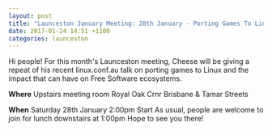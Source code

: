 ```yaml
---
layout: post
title: "Launceston January Meeting: 28th January - Porting Games To Linux (Royal Oak)"
date: 2017-01-24 14:51 +1100
categories: launceston
---
```


Hi people! For this month's Launceston meeting, Cheese will be giving a repeat
of his recent linux.conf.au talk on porting games to Linux and the impact that
can have on Free Software ecosystems.

**Where**
Upstairs meeting room
Royal Oak
Crnr Brisbane & Tamar Streets

**When**
Saturday 28th January
2:00pm Start
As usual, people are welcome to join for lunch downstairs at 1:00pm
Hope to see you there!